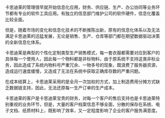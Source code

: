 卡思迪莱的管理很早就开始信息化应用，财务、供应链、生产、办公协同等业务环节都有专业的软件工具应用。有独立的信息部门维护公司的软件硬件，信息化覆盖比较全面。

但是，随着市场的变化和信息化技术的不断推陈出新，原有的信息化体系以及无法满足卡思迪莱的迅猛发展，无论是销售、生产、仓库等部门都在期望数据驱动决策的全新信息化体系。

卡思迪莱是典型的个性化定制类型生产销售模式，每一套衣服都需要对应到客户的具体每一个使用人，因此每一个物料都是非标物料，由于原系统不支持这类非标业务，因此造成了系统内物料号严重冗余、一物多号的现象，既浪费了服务器资源，造成运行速度缓慢，又造成了无法在系统中获取正确库存数的严重问题。

在成本结算上，卡思迪莱采用的是全月一次加权的方式，加上制造费用分摊方式缺乏数据链支持，因此，无法还原每一生产订单的生产成本。

卡思迪莱的客户是卡思迪莱宝贵的财务，对每一个客户的售后支持也是卡思迪莱特别重视的业务环节，但是，大量的客户档案信息不够全面，分散的保存在系统、电子文档、纸质材料上，既影响了效率，又一定程度影响了企业的客户服务满意度。